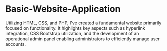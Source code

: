 # Basic-Website-Application
Utilizing HTML, CSS, and PHP, I've created a fundamental website primarily focused on functionality. It highlights key aspects such as hyperlink integration, CSS Bootstrap utilization, and the development of an operational admin panel enabling administrators to efficiently manage user accounts.
